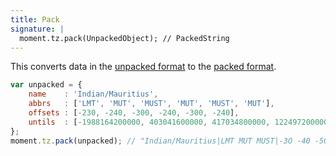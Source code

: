 ```yaml
---
title: Pack
signature: |
  moment.tz.pack(UnpackedObject); // PackedString
---
```


This converts data in the [unpacked format](#/data-formats/unpacked-format/)
to the [packed format](#/data-formats/packed-format/).

```js
var unpacked = {
	name    : 'Indian/Mauritius',
	abbrs   : ['LMT', 'MUT', 'MUST', 'MUT', 'MUST', 'MUT'],
	offsets : [-230, -240, -300, -240, -300, -240],
	untils  : [-1988164200000, 403041600000, 417034800000, 1224972000000, 1238274000000, null]
};
moment.tz.pack(unpacked); // "Indian/Mauritius|LMT MUT MUST|-3O -40 -50|012121|-2xorO 34unO 14L0 12kr0 11z0"
```